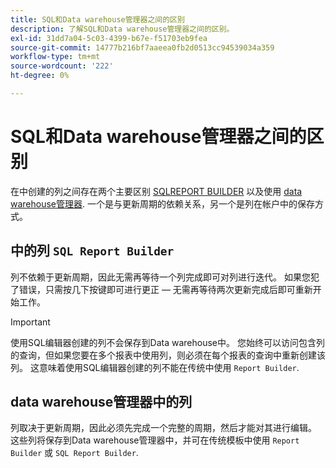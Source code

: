 ```yaml
---
title: SQL和Data warehouse管理器之间的区别
description: 了解SQL和Data warehouse管理器之间的区别。
exl-id: 31dd7a04-5c03-4399-b67e-f51703eb9fea
source-git-commit: 14777b216bf7aaeea0fb2d0513cc94539034a359
workflow-type: tm+mt
source-wordcount: '222'
ht-degree: 0%

---
```


# SQL和Data warehouse管理器之间的区别

在中创建的列之间存在两个主要区别 [SQLREPORT BUILDER](../dev-reports/sql-rpt-bldr.md) 以及使用 [data warehouse管理器](../data-warehouse-mgr/creating-calculated-columns.md). 一个是与更新周期的依赖关系，另一个是列在帐户中的保存方式。

## 中的列 `SQL Report Builder`

列不依赖于更新周期，因此无需再等待一个列完成即可对列进行迭代。 如果您犯了错误，只需按几下按键即可进行更正 — 无需再等待两次更新完成后即可重新开始工作。

>[!IMPORTANT]
>
>使用SQL编辑器创建的列不会保存到Data warehouse中。 您始终可以访问包含列的查询，但如果您要在多个报表中使用列，则必须在每个报表的查询中重新创建该列。 这意味着使用SQL编辑器创建的列不能在传统中使用 `Report Builder`.

## data warehouse管理器中的列

列取决于更新周期，因此必须先完成一个完整的周期，然后才能对其进行编辑。 这些列将保存到Data warehouse管理器中，并可在传统模板中使用 `Report Builder` 或 `SQL Report Builder`.
